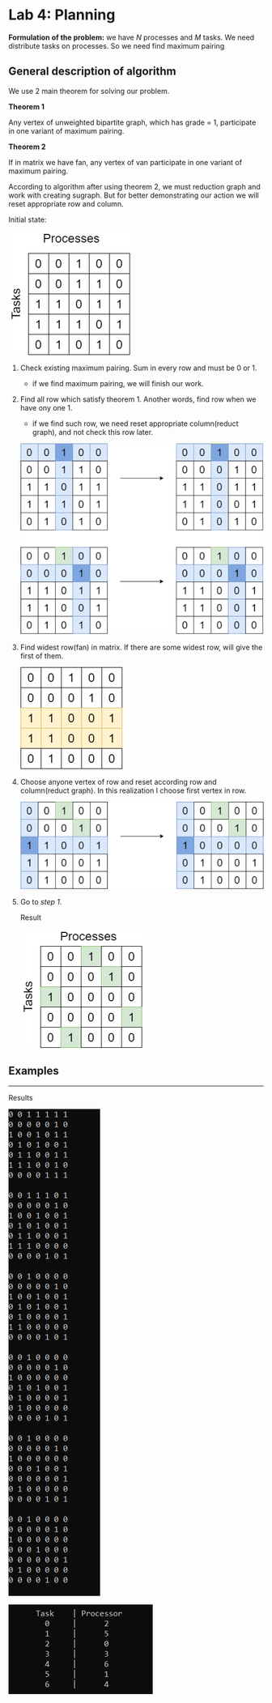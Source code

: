 # Lab 4: Planning

**Formulation of the problem:** we have *N* processes and *M* tasks. We need distribute tasks on processes. So we need find maximum pairing

## General description of algorithm

We use 2 main theorem for solving our problem.

**Theorem 1**

Any vertex of unweighted bipartite graph, which has grade = 1, participate in one variant of maximum pairing.

**Theorem 2**

If in matrix we have fan, any vertex of van participate in one variant of maximum pairing.

According to algorithm after using theorem 2, we must reduction graph and work with creating sugraph. But for better demonstrating our action we will reset appropriate row and column.

Initial state:
    
![init](./img/init.png)

1. Check existing maximum pairing. Sum in every row and must be 0 or 1.
    - if we find maximum pairing, we will finish our work.
2. Find all row which satisfy theorem 1. Another words, find row when we have ony one 1.
    - if we find such row, we need reset appropriate column(reduct graph), and not check this row later.

    ![step2](./img/step2.png)
3. Find widest row(fan) in matrix. If there are some widest row, will give the first of them.

    ![step3](./img/step3.png)

4. Choose anyone vertex of row and reset according row and column(reduct graph). In this realization I choose first vertex in row.

    ![step4](./img/step4.png)

5. Go to *step 1*.

    Result 

    ![result](./img/result.png)

## Examples
---

Results

![result-1](./img/result-1.png)

![result-2](./img/result-2.png)


